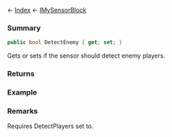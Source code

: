 ← [Index](Api-Index) ← [IMySensorBlock](Sandbox.ModAPI.Ingame.IMySensorBlock)

### Summary

```csharp
public bool DetectEnemy { get; set; }
```

Gets or sets if the sensor should detect enemy players.

### Returns

### Example

### Remarks

Requires DetectPlayers set to.


